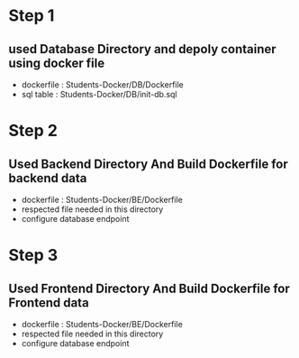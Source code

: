 # Step 1 

## used Database Directory and depoly container using docker file 
  - dockerfile : Students-Docker/DB/Dockerfile
  - sql table  : Students-Docker/DB/init-db.sql

# Step 2 

## Used Backend Directory And Build Dockerfile for backend data 
-  dockerfile : Students-Docker/BE/Dockerfile 
-  respected file needed in this directory 
-  configure database endpoint 

# Step 3

## Used Frontend Directory And Build Dockerfile for Frontend data
-  dockerfile : Students-Docker/BE/Dockerfile 
-  respected file needed in this directory 
-  configure database endpoint 
